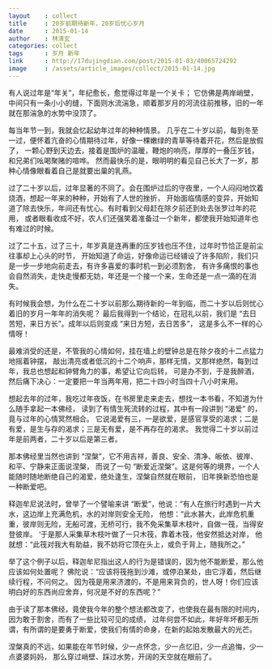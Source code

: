 ```yaml
---
layout    : collect
title     : 20岁前期待新年，20岁后忧心岁月
date      : 2015-01-14
author    : 林清玄
categories: collect
tags      : 岁月 新年
link      : http://17dujingdian.com/post/2015-01-03/40065724292
image     : /assets/article_images/collect/2015-01-14.jpg
---
```



有人说过年是“年关”，年纪愈长，愈觉得过年是一个关卡；
它仿佛是两岸峭壁，中间只有一条小小的缝，下面则水流湍急，顺着那岁月的河流往前推移，旧的一年就在那湍急的水势中没顶了。

每当年节一到，我就会忆起幼年过年的种种情景。
几乎在二十岁以前，每到冬至一过，便怀着亢奋的心情期待过年，好像一棵嫩绿的青草等待着开花，然后是放假了，
一颗心野到天边去，接着是围炉的温暖，鞭炮的响亮，厚厚的一叠压岁钱，和兄弟们吆喝聚赌的喧哗。
然而最快乐的是，眼明明的看见自己长大了一岁，那种心情像眼看着自己是就要出巢的乳燕。

过了二十岁以后，过年显著的不同了。会在围炉过后的守夜里，一个人闷闷地饮着烧酒，想起一年来的种种，开始有了人世的挫折，
开始面临情感的变异，开始知道了除去快乐，年间还有忧心。有时看到父母赶在除夕前还到处去张罗过年的花用，
或者眼看收成不好，农人们还强笑着准备过一个新年，都使我开始知道年也有难过的时候。

过了二十五，过了三十，年岁真是连再重的压岁钱也压不住，过年时节恰正是前尘往事却上心头的时节，
开始知道了命运，好像命运已经铺设了许多陷阶，我们只是一步一步地向前走去，有许多喜爱的事时机一到必须割舍，
有许多痛恨的事也会自然消失，走快走慢都无妨，年还是一个接一个来，生命还是一点一滴的在消失。

有时候我会想，为什么在二十岁以前那么期待新的一年到临，而二十岁以后则忧心着旧的岁月一年年的消失呢？
最后我得到一个结论，在冠礼以前，我们是 “去日苦短，来日方长”。成年以后则变成 “来日方短，去日苦多”，
这是多么不一样的心情呀！

最难消受的还是，不管我的心情如何，挂在墙上的壁钟总是在除夕夜的十二点猛力地摇着钟摆，
敲出清亮或者低沉的十二个响声，那样无情，又那样绝然，每到过年，我总也想起和钟臂角力的事，希望让它向后转，
可是办不到，于是我醉酒，然后痛下决心：一定要把一年当两年用，把二十四小时当四十八小时来用。

想起去年的过年，我吃过年夜饭，在书房里走来走去，想找一本书看，不知道为什么随手拿起一本佛经，
读到了有情生死流转的过程，其中有一段讲到 “渴爱” 的，竟与过年的心情冥然相合。
它说渴爱有三，一是欲爱，是感官享受的渴求；二是有爱，是生与存的渴求；三是无有爱，是不再存在的渴求。
我觉得二十岁以前过年是前两者，二十岁以后是第三者。

那本佛经里当然也讲到 “涅槃”，它不用吉祥，善良、安全、清净、皈依、彼岸、和平、宁静来正面说涅槃，
而说了一句 “断爱近涅槃”。这是何等的境界，一个人能随时随地断绝自己的渴爱，绝处逢生，涅槃自然就在眼前，
旧年换新恐怕也是一种断爱吧。

释迦牟尼说法时，曾举了一个譬喻来讲 “断爱”，他说：“有人在旅行时遇到一片大水，这边岸上充满危机，水的对岸则安全无险，
他想：“此水甚大，此岸危机重重，彼岸则无险，无船可渡，无桥可行，我不免采集草木枝叶，自做一筏，当得安登彼岸。
‘于是那人采集草木枝叶做了一只木筏，靠着木筏，他安然抵达对岸，
他就想：“此筏对我大有助益，我不妨将它顶在头上，或负于背上，随我所之。”

举了这个例子以后，释迦牟尼指出这人的行为是错误的，因为他不能断爱，那么他应该如何处置呢？
佛陀说：“应该将筏拖到沙滩，或停泊某处，由它浮着，然后继续行程，不问何之。
因为筏是用来济渡的，不是用来背负的，世人呀！你们应该明白好的东西尚应舍弃，何况是不好的东西呢？”

由于读了那本佛经，竟使我今年的整个想法都改变了，也使我在最有限的时间内，因为敢于割舍，而有了一些比较可见的成绩，
过年何尝不如此，年好年坏都无所谓，有所谓的是要勇于断爱，使我们有情的命身，在新的起始发散最大的光芒。

涅槃真的不远，如果能在年节时候，少一点怀念，少一点忆旧，少一点追悔，少一点婆婆妈妈，
那么穿过峭壁、踩过水势，开阔的天空就在眼前了。
